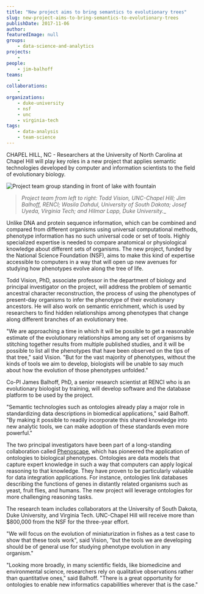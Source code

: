 ```yaml
---
title: "New project aims to bring semantics to evolutionary trees"
slug: new-project-aims-to-bring-semantics-to-evolutionary-trees
publishDate: 2017-11-06
author: 
featuredImage: null
groups:
    - data-science-and-analytics
projects:
    - 
people:
    - jim-balhoff
teams: 
    - 
collaborations:
    - 
organizations:
    - duke-university
    - nsf
    - unc
    - virginia-tech
tags:
    - data-analysis
    - team-science
---
```


CHAPEL HILL, NC - Researchers at the University of North Carolina at Chapel Hill will play key roles in a new project that applies semantic technologies developed by computer and information scientists to the field of evolutionary biology.

![Project team group standing in front of lake with fountain](https://renci.org/wp-content/uploads/2017/11/bio-team-1024x768.jpg)

> _Project team from left to right: Todd Vision, UNC-Chapel Hill; Jim Balhoff, RENCI; Wasila Dahdul, University of South Dakota; Josef Uyeda, Virginia Tech; and Hilmar Lapp, Duke University.__

Unlike DNA and protein sequence information, which can be combined and compared from different organisms using universal computational methods, phenotype information has no such universal code or set of tools. Highly specialized expertise is needed to compare anatomical or physiological knowledge about different sets of organisms. The new project, funded by the National Science Foundation (NSF), aims to make this kind of expertise accessible to computers in a way that will open up new avenues for studying how phenotypes evolve along the tree of life.

Todd Vision, PhD, associate professor in the department of biology and principal investigator on the project, will address the problem of semantic ancestral character reconstruction, the process of using the phenotypes of present-day organisms to infer the phenotype of their evolutionary ancestors. He will also work on semantic enrichment, which is used by researchers to find hidden relationships among phenotypes that change along different branches of an evolutionary tree. 

"We are approaching a time in which it will be possible to get a reasonable estimate of the evolutionary relationships among any set of organisms by stitching together results from multiple published studies, and it will be possible to list all the phenotypes that have been observed on the tips of that tree," said Vision. "But for the vast majority of phenotypes, without the kinds of tools we aim to develop, biologists will be unable to say much about how the evolution of those phenotypes unfolded."

Co-PI James Balhoff, PhD, a senior research scientist at RENCI who is an evolutionary biologist by training, will develop software and the database platform to be used by the project.

"Semantic technologies such as ontologies already play a major role in standardizing data descriptions in biomedical applications," said Balhoff. "By making it possible to readily incorporate this shared knowledge into new analytic tools, we can make adoption of these standards even more powerful."

The two principal investigators have been part of a long-standing collaboration called [Phenoscape](http://phenoscape.org/), which has pioneered the application of ontologies to biological phenotypes. Ontologies are data models that capture expert knowledge in such a way that computers can apply logical reasoning to that knowledge. They have proven to be particularly valuable for data integration applications. For instance, ontologies link databases describing the functions of genes in distantly related organisms such as yeast, fruit flies, and humans. The new project will leverage ontologies for more challenging reasoning tasks.

The research team includes collaborators at the University of South Dakota, Duke University, and Virginia Tech. UNC-Chapel Hill will receive more than $800,000 from the NSF for the three-year effort.

"We will focus on the evolution of miniaturization in fishes as a test case to show that these tools work", said Vision, "but the tools we are developing should be of general use for studying phenotype evolution in any organism."

"Looking more broadly, in many scientific fields, like biomedicine and environmental science, researchers rely on qualitative observations rather than quantitative ones," said Balhoff. "There is a great opportunity for ontologies to enable new informatics capabilities wherever that is the case."